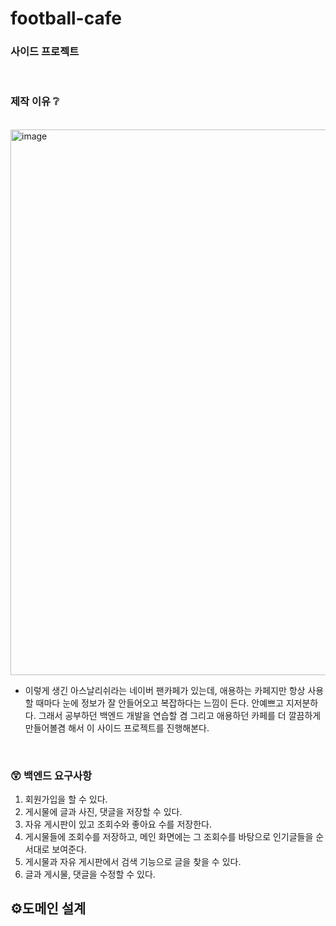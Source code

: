# football-cafe

### 사이드 프로젝트
<br>

### 제작 이유 ❔
<br>
<img width="873" alt="image" src="https://github.com/user-attachments/assets/a0875b3b-4d63-4b5f-a28d-f89dde73aad1">

- 이렇게 생긴 아스날리쉬라는 네이버 팬카페가 있는데, 애용하는 카페지만 항상 사용할 때마다 눈에 정보가 잘 안들어오고 복잡하다는 느낌이 든다. 안예쁘고 지저분하다.
그래서 공부하던 백엔드 개발을 연습할 겸 그리고 애용하던 카페를 더 깔끔하게 만들어볼겸 해서 이 사이드 프로젝트를 진행해본다.

<br>

### 😲 백엔드 요구사항
1. 회원가입을 할 수 있다.
2. 게시물에 글과 사진, 댓글을 저장할 수 있다.
3. 자유 게시판이 있고 조회수와 좋아요 수를 저장한다.
4. 게시물들에 조회수를 저장하고, 메인 화면에는 그 조회수를 바탕으로 인기글들을 순서대로 보여준다.
5. 게시물과 자유 게시판에서 검색 기능으로 글을 찾을 수 있다.
6. 글과 게시물, 댓글을 수정할 수 있다.


## ⚙️도메인 설계


